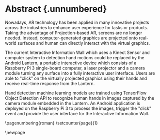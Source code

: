 # Abstract {.unnumbered}

<!-- This is the abstract -->

Nowadays, AR technology has been applied in many innovative projects across the industries to enhance user experience for tasks or products. Taking the advantage of Projection-based AR, screens are no longer needed. Instead, computer-generated graphics are projected onto real-world surfaces and human can directly interact with the virtual graphics.

The current Interactive Information Wall which uses a Kinect Sensor and computer system to detection hand motions could be replaced by the Android Lantern, a portable interactive device which consists of a Raspberry Pi 3 single-board computer, a laser projector and a camera module turning any surface into a fully interactive user interface. Users are able to "click" on the virtually projected graphics using their hands and receive real-time response from the Lantern.

Hand detection machine learning models are trained using TensorFlow Object Detection API to recognize human hands in images captured by the camera module embedded in the Lantern. An Android application is deployed on the Raspberry Pi 3 to process the images, trigger the "click" event and provide the user interface for the Interactive Information Wall.

<!-- ## Summary of chapters -->

<!-- 
For italic, add one * on either side of the text
For bold, add two * on either side of the text
For bold and italic, add _** on either side of the text
-->

\pagenumbering{roman}
\setcounter{page}{1}

\newpage
